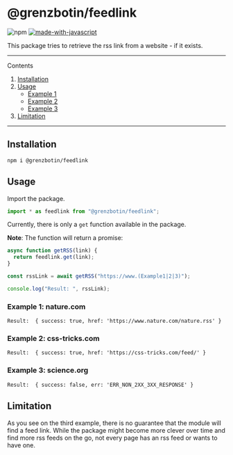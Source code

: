 # @grenzbotin/feedlink

![npm](https://img.shields.io/npm/v/@grenzbotin/feedlink) [![made-with-javascript](https://img.shields.io/badge/Made%20with-JavaScript-1f425f.svg)](https://www.javascript.com)

This package tries to retrieve the rss link from a website - if it exists.

---

Contents

1. [Installation](#installation)
2. [Usage](#usage)
   - [Example 1](#example-1-naturecom)
   - [Example 2](#example-2-css-trickscom)
   - [Example 3](#example-3-scienceorg)
3. [Limitation](#limitation)

---

## Installation

`npm i @grenzbotin/feedlink`

## Usage

Import the package.

```javascript
import * as feedlink from "@grenzbotin/feedlink";
```

Currently, there is only a `get` function available in the package.

**Note**: The function will return a promise:

```javascript
async function getRSS(link) {
  return feedlink.get(link);
}

const rssLink = await getRSS("https://www.(Example1|2|3)");

console.log("Result: ", rssLink);
```

### Example 1: nature.com

```
Result:  { success: true, href: 'https://www.nature.com/nature.rss' }
```

### Example 2: css-tricks.com

```
Result:  { success: true, href: 'https://css-tricks.com/feed/' }
```

### Example 3: science.org

```
Result:  { success: false, err: 'ERR_NON_2XX_3XX_RESPONSE' }
```

## Limitation

As you see on the third example, there is no guarantee that the module will find a feed link. While the package might become more clever over time and find more rss feeds on the go, not every page has an rss feed or wants to have one.
